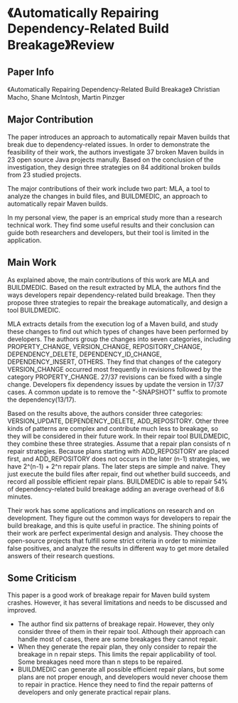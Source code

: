 # 《Automatically Repairing Dependency-Related Build Breakage》Review
## Paper Info
《Automatically Repairing Dependency-Related Build Breakage》
Christian Macho, Shane McIntosh, Martin Pinzger

## Major Contribution
The paper introduces an approach to automatically repair Maven builds that break due to dependency-related issues. In order to demonstrate the feasibility of their work, the authors investigate 37 broken Maven builds in 23 open source Java projects manully. Based on the conclusion of the investigation, they design three strategies on 84 additional broken builds from 23 studied projects.

The major contributions of their work include two part: MLA, a tool to analyze the changes in build files, and BUILDMEDIC, an approach to automatically repair Maven builds. 

In my personal view, the paper is an emprical study more than a research technical work. They find some useful results and their conclusion can guide both researchers and developers, but their tool is limited in the application.

## Main Work
As explained above, the main contributions of this work are MLA and BUILDMEDIC. Based on the result extracted by MLA, the authors find the ways developers repair dependency-related build breakage. Then they propose three strategies to repair the breakage automatically, and design a tool BUILDMEDIC.

MLA extracts details from the execution log of a Maven build, and study these changes to find out which types of changes have been performed by developers. The authors group the changes into seven categories, including PROPERTY_CHANGE, VERSION_CHANGE, REPOSITORY_CHANGE, DEPENDENCY_DELETE, DEPENDENCY_ID_CHANGE, DEPENDENCY_INSERT, OTHERS. They find that changes of the category VERSION_CHANGE occurred most frequently in revisions followed by the category PROPERTY_CHANGE. 27/37 revisions can be fixed with a single change. Developers fix dependency issues by update the version in 17/37 cases. A common update is to remove the "-SNAPSHOT" suffix to promote the dependency(13/17).

Based on the results above, the authors consider three categories: VERSION_UPDATE, DEPENDENCY_DELETE, ADD_REPOSITORY. Other three kinds of patterns are complex and contribute much less to breakage, so they will be considered in their future work. In their repair tool BUILDMEDIC, they combine these three strategies. Assume that a repair plan consists of n repair strategies. Because plans starting with ADD_REPOSITORY are placed first, and ADD_REPOSITORY does not occurs in the later (n-1) strategies, we have 2^(n-1) + 2^n repair plans. The later steps are simple and naive. They just execute the build files after repair, find out whether build succeeds, and record all possible efficient repair plans. BUILDMEDIC is able to repair 54% of dependency-related build breakage adding an average overhead of 8.6 minutes.

Their work has some applications and implications on research and on development. They figure out the common ways for developers to repair the build breakage, and this is quite useful in practice. The shining points of their work are perfect experimental design and analysis. They choose the open-source projects that fulfill some strict criteria in order to minimize false positives, and analyze the results in different way to get more detailed answers of their research questions.

## Some Criticism
This paper is a good work of breakage repair for Maven build system crashes. However, it has several limitations and needs to be discussed and improved.

- The author find six patterns of breakage repair. However, they only consider three of them in their repair tool. Although their approach can handle most of cases, there are some breakages they cannot repair.
- When they generate the repair plan, they only consider to repair the breakage in n repair steps. This limits the repair applicability of tool. Some breakages need more than n steps to be repaired.
- BUILDMEDIC can generate all possible efficient repair plans, but some plans are not proper enough, and developers would never choose them to repair in practice. Hence they need to find the repair patterns of developers and only generate practical repair plans.